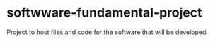 # softwware-fundamental-project
Project to host files and code for the software that will be developed



